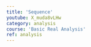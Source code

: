 ```yaml
---
title: 'Sequence'
youtube: X_muda8vLHw
category: analysis
course: 'Basic Real Analysis'
ref: analysis
---
```

